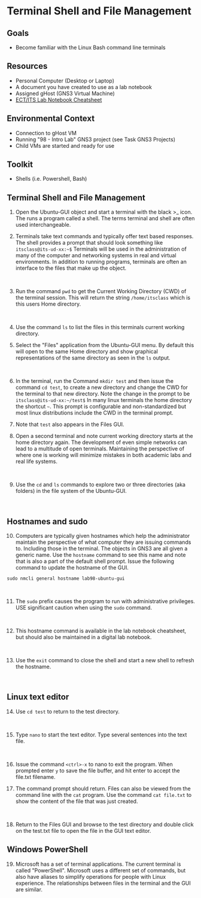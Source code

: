 # Terminal Shell and File Management

## Goals
- Become familiar with the Linux Bash command line terminals

## Resources
- Personal Computer (Desktop or Laptop)
- A document you have created to use as a lab notebook
- Assigned gHost (GNS3 Virtual Machine)
- [ECT/ITS Lab Notebook Cheatsheet](https://github.com/OHIO-ECT/Lab-Notebook-Cheat-Sheet)

## Environmental Context
- Connection to gHost VM
- Running "98 - Intro Lab" GNS3 project (see Task GNS3 Projects)
- Child VMs are started and ready for use

## Toolkit
- Shells (i.e. Powershell, Bash)

## Terminal Shell and File Management

1. Open the Ubuntu-GUI object and start a terminal with the black >_ icon. The runs a program called a shell. The terms terminal and shell are often used interchangeable.

2. Terminals take text commands and typically offer text based responses. The shell provides a prompt that should look something like ``itsclass@its-ud-xx:~$`` Terminals will be used in the administration of many of the computer and networking systems in real and virtual environments. In addition to running programs, terminals are often an interface to the files that make up the object.
<br>

3. Run the command ``pwd`` to get the Current Working Directory (CWD) of the terminal session. This will return the string ``/home/itsclass`` which is this users Home directory.
<br>

4. Use the command ``ls`` to list the files in this terminals current working directory.

5. Select the "Files" application from the Ubuntu-GUI menu. By default this will open to the same Home directory and show graphical representations of the same directory as seen in the ``ls`` output. 
<br>

6. In the terminal, run the Command ``mkdir test`` and then issue the command ``cd test``, to create a new directory and change the CWD for the terminal to that new directory. Note the change in the prompt to be ``itsclass@its-ud-xx:~/test$`` In many linux terminals the home directory the shortcut ``~``. This prompt is configurable and non-standardized but most linux distributions include the CWD in the terminal prompt.

7. Note that ``test`` also appears in the Files GUI.

8. Open a second terminal and note current working directory starts at the home directory again. The development of even simple networks can lead to a multitude of open terminals. Maintaining the perspective of where one is working will minimize mistakes in both academic labs and real life systems.
<br>

9. Use the ``cd`` and ``ls`` commands to explore two or three directories (aka folders) in the file system of the Ubuntu-GUI.
<br>

## Hostnames and sudo

10. Computers are typically given hostnames which help the administrator maintain the perspective of what computer they are issuing commands to. Including those in the terminal. The objects in GNS3 are all given a generic name. Use the ``hostname`` command to see this name and note that is also a part of the default shell prompt. Issue the following command to update the hostname of the GUI.

```
sudo nmcli general hostname lab98-ubuntu-gui
```
<br>

11. The ``sudo`` prefix causes the program to run with administrative privileges. USE significant caution when using the ``sudo`` command.
<br>

12. This hostname command is available in the lab notebook cheatsheet, but should also be maintained in a digital lab notebook.
<br>

13. Use the ``exit`` command to close the shell and start a new shell to refresh the hostname.
<br>

## Linux text editor

14. Use ``cd test`` to return to the test directory.
<br>

15. Type ```nano``` to start the text editor. Type several sentences into the text file.
<br>

16. Issue the command ``<ctrl>-x`` to nano to exit the program. When prompted enter ``y`` to save the file buffer, and hit enter to accept the file.txt filename.

17. The command prompt should return. Files can also be viewed from the command line with the ``cat`` program. Use the command ``cat file.txt`` to show the content of the file that was just created.
<br>

18. Return to the Files GUI and browse to the test directory and double click on the test.txt file to open the file in the GUI text editor.

## Windows PowerShell

19. Microsoft has a set of terminal applications. The current terminal is called "PowerShell". Microsoft uses a different set of commands, but also have aliases to simplify operations for people with Linux experience. The relationships between files in the terminal and the GUI are similar.
